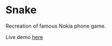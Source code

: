 # Snake

Recreation of famous Nokia phone game.

Live demo <a href="http://nileahtobhair.github.io/Snake">here</a>
